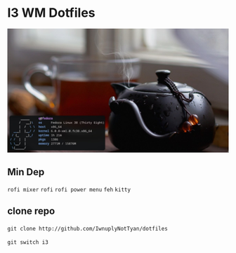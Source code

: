 # I3 WM Dotfiles
![image](https://raw.githubusercontent.com/IwnuplyNotTyan/dotfiles/main/screenshot/photo_2023-08-21_15-58-45.jpg)
## Min Dep
`rofi mixer` `rofi` `rofi power menu` `feh` `kitty`
## clone repo

`git clone http://github.com/IwnuplyNotTyan/dotfiles`

`git switch i3`
